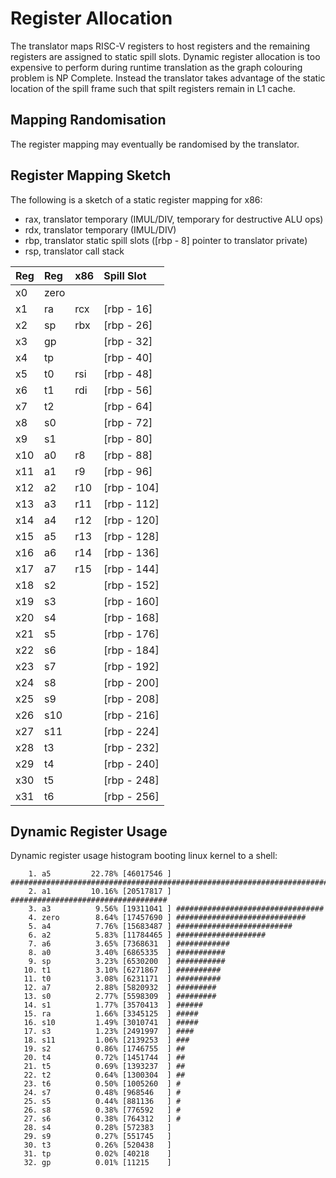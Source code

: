 # Register Allocation

The translator maps RISC-V registers to host registers
and the remaining registers are assigned to static spill slots.
Dynamic register allocation is too expensive to perform during
runtime translation as the graph colouring problem is NP Complete.
Instead the translator takes advantage of the static location
of the spill frame such that spilt registers remain in L1 cache.

## Mapping Randomisation

The register mapping may eventually be randomised by the translator.

## Register Mapping Sketch

The following is a sketch of a static register mapping for x86:

 - rax, translator temporary (IMUL/DIV, temporary for destructive ALU ops)
 - rdx, translator temporary (IMUL/DIV)
 - rbp, translator static spill slots ([rbp - 8] pointer to translator private)
 - rsp, translator call stack

Reg | Reg  | x86 | Spill Slot
:-- | :--  | :-- | :--
x0  | zero |     |
x1  | ra   | rcx | [rbp - 16]
x2  | sp   | rbx | [rbp - 26]
x3  | gp   |     | [rbp - 32]
x4  | tp   |     | [rbp - 40]
x5  | t0   | rsi | [rbp - 48]
x6  | t1   | rdi | [rbp - 56]
x7  | t2   |     | [rbp - 64]
x8  | s0   |     | [rbp - 72]
x9  | s1   |     | [rbp - 80]
x10 | a0   | r8  | [rbp - 88]
x11 | a1   | r9  | [rbp - 96]
x12 | a2   | r10 | [rbp - 104]
x13 | a3   | r11 | [rbp - 112]
x14 | a4   | r12 | [rbp - 120]
x15 | a5   | r13 | [rbp - 128]
x16 | a6   | r14 | [rbp - 136]
x17 | a7   | r15 | [rbp - 144]
x18 | s2   |     | [rbp - 152]
x19 | s3   |     | [rbp - 160]
x20 | s4   |     | [rbp - 168]
x21 | s5   |     | [rbp - 176]
x22 | s6   |     | [rbp - 184]
x23 | s7   |     | [rbp - 192]
x24 | s8   |     | [rbp - 200]
x25 | s9   |     | [rbp - 208]
x26 | s10  |     | [rbp - 216]
x27 | s11  |     | [rbp - 224]
x28 | t3   |     | [rbp - 232]
x29 | t4   |     | [rbp - 240]
x30 | t5   |     | [rbp - 248]
x31 | t6   |     | [rbp - 256]

## Dynamic Register Usage

Dynamic register usage histogram booting linux kernel to a shell:

```
    1. a5         22.78% [46017546 ] ###############################################################################
    2. a1         10.16% [20517817 ] ###################################
    3. a3          9.56% [19311041 ] #################################
    4. zero        8.64% [17457690 ] #############################
    5. a4          7.76% [15683487 ] ##########################
    6. a2          5.83% [11784465 ] ####################
    7. a6          3.65% [7368631  ] ############
    8. a0          3.40% [6865335  ] ###########
    9. sp          3.23% [6530200  ] ###########
   10. t1          3.10% [6271867  ] ##########
   11. t0          3.08% [6231171  ] ##########
   12. a7          2.88% [5820932  ] #########
   13. s0          2.77% [5598309  ] #########
   14. s1          1.77% [3570413  ] ######
   15. ra          1.66% [3345125  ] #####
   16. s10         1.49% [3010741  ] #####
   17. s3          1.23% [2491997  ] ####
   18. s11         1.06% [2139253  ] ###
   19. s2          0.86% [1746755  ] ##
   20. t4          0.72% [1451744  ] ##
   21. t5          0.69% [1393237  ] ##
   22. t2          0.64% [1300304  ] ##
   23. t6          0.50% [1005260  ] #
   24. s7          0.48% [968546   ] #
   25. s5          0.44% [881136   ] #
   26. s8          0.38% [776592   ] #
   27. s6          0.38% [764312   ] #
   28. s4          0.28% [572383   ] 
   29. s9          0.27% [551745   ] 
   30. t3          0.26% [520438   ] 
   31. tp          0.02% [40218    ] 
   32. gp          0.01% [11215    ] 
```

